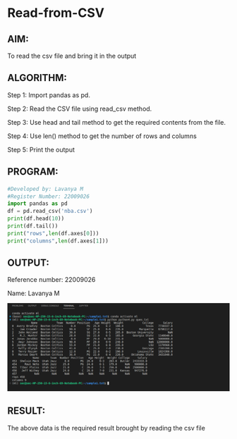 # Read-from-CSV
## AIM: 
To read the csv file and bring it in the output
## ALGORITHM:
Step 1: Import pandas as pd.

Step 2: Read the CSV file using read_csv method.

Step 3: Use head and tail method to get the required contents from the file.

Step 4: Use len() method to get the number of rows and columns

Step 5: Print the output


## PROGRAM:
```python
#Developed by: Lavanya M
#Register Number: 22009026
import pandas as pd
df = pd.read_csv('nba.csv')
print(df.head(10))
print(df.tail())
print("rows",len(df.axes[0]))
print("columns",len(df.axes[1]))
```

## OUTPUT:
Reference number: 22009026

Name: Lavanya M

![](NEW%20nba.png)


## RESULT:
The above data is the required result brought by reading the csv file
